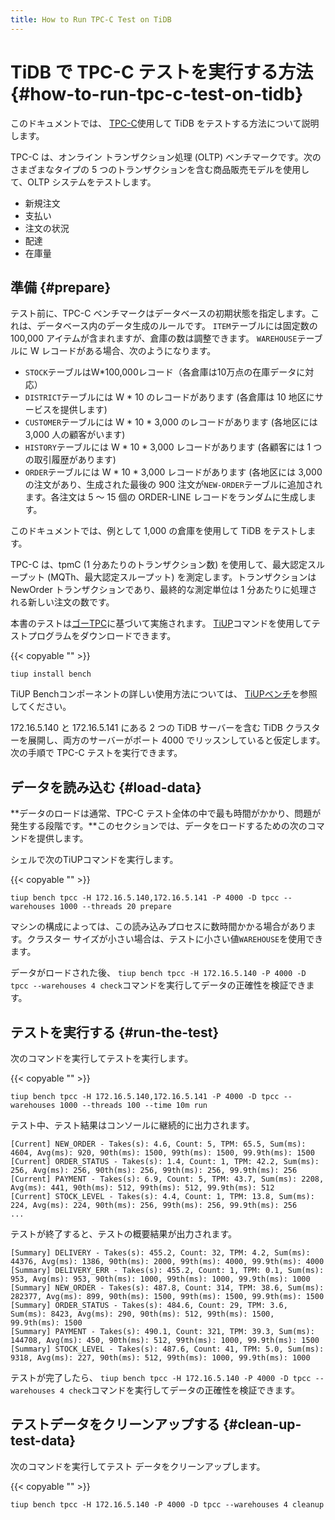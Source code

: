 ```yaml
---
title: How to Run TPC-C Test on TiDB
---
```


# TiDB で TPC-C テストを実行する方法 {#how-to-run-tpc-c-test-on-tidb}

このドキュメントでは、 [<a href="http://www.tpc.org/tpcc/">TPC-C</a>](http://www.tpc.org/tpcc/)使用して TiDB をテストする方法について説明します。

TPC-C は、オンライン トランザクション処理 (OLTP) ベンチマークです。次のさまざまなタイプの 5 つのトランザクションを含む商品販売モデルを使用して、OLTP システムをテストします。

-   新規注文
-   支払い
-   注文の状況
-   配達
-   在庫量

## 準備 {#prepare}

テスト前に、TPC-C ベンチマークはデータベースの初期状態を指定します。これは、データベース内のデータ生成のルールです。 `ITEM`テーブルには固定数の 100,000 アイテムが含まれますが、倉庫の数は調整できます。 `WAREHOUSE`テーブルに W レコードがある場合、次のようになります。

-   `STOCK`テーブルはW*100,000レコード（各倉庫は10万点の在庫データに対応）
-   `DISTRICT`テーブルには W * 10 のレコードがあります (各倉庫は 10 地区にサービスを提供します)
-   `CUSTOMER`テーブルには W * 10 * 3,000 のレコードがあります (各地区には 3,000 人の顧客がいます)
-   `HISTORY`テーブルには W * 10 * 3,000 レコードがあります (各顧客には 1 つの取引履歴があります)
-   `ORDER`テーブルには W * 10 * 3,000 レコードがあります (各地区には 3,000 の注文があり、生成された最後の 900 注文が`NEW-ORDER`テーブルに追加されます。各注文は 5 ～ 15 個の ORDER-LINE レコードをランダムに生成します。

このドキュメントでは、例として 1,000 の倉庫を使用して TiDB をテストします。

TPC-C は、tpmC (1 分あたりのトランザクション数) を使用して、最大認定スループット (MQTh、最大認定スループット) を測定します。トランザクションは NewOrder トランザクションであり、最終的な測定単位は 1 分あたりに処理される新しい注文の数です。

本書のテストは[<a href="https://github.com/pingcap/go-tpc">ゴーTPC</a>](https://github.com/pingcap/go-tpc)に基づいて実施されます。 [<a href="/tiup/tiup-overview.md">TiUP</a>](/tiup/tiup-overview.md)コマンドを使用してテストプログラムをダウンロードできます。

{{< copyable "" >}}

```shell
tiup install bench
```

TiUP Benchコンポーネントの詳しい使用方法については、 [<a href="/tiup/tiup-bench.md">TiUPベンチ</a>](/tiup/tiup-bench.md)を参照してください。

172.16.5.140 と 172.16.5.141 にある 2 つの TiDB サーバーを含む TiDB クラスターを展開し、両方のサーバーがポート 4000 でリッスンしていると仮定します。次の手順で TPC-C テストを実行できます。

## データを読み込む {#load-data}

**データのロードは通常、TPC-C テスト全体の中で最も時間がかかり、問題が発生する段階です。**このセクションでは、データをロードするための次のコマンドを提供します。

シェルで次のTiUPコマンドを実行します。

{{< copyable "" >}}

```shell
tiup bench tpcc -H 172.16.5.140,172.16.5.141 -P 4000 -D tpcc --warehouses 1000 --threads 20 prepare
```

マシンの構成によっては、この読み込みプロセスに数時間かかる場合があります。クラスター サイズが小さい場合は、テストに小さい値`WAREHOUSE`を使用できます。

データがロードされた後、 `tiup bench tpcc -H 172.16.5.140 -P 4000 -D tpcc --warehouses 4 check`コマンドを実行してデータの正確性を検証できます。

## テストを実行する {#run-the-test}

次のコマンドを実行してテストを実行します。

{{< copyable "" >}}

```shell
tiup bench tpcc -H 172.16.5.140,172.16.5.141 -P 4000 -D tpcc --warehouses 1000 --threads 100 --time 10m run
```

テスト中、テスト結果はコンソールに継続的に出力されます。

```text
[Current] NEW_ORDER - Takes(s): 4.6, Count: 5, TPM: 65.5, Sum(ms): 4604, Avg(ms): 920, 90th(ms): 1500, 99th(ms): 1500, 99.9th(ms): 1500
[Current] ORDER_STATUS - Takes(s): 1.4, Count: 1, TPM: 42.2, Sum(ms): 256, Avg(ms): 256, 90th(ms): 256, 99th(ms): 256, 99.9th(ms): 256
[Current] PAYMENT - Takes(s): 6.9, Count: 5, TPM: 43.7, Sum(ms): 2208, Avg(ms): 441, 90th(ms): 512, 99th(ms): 512, 99.9th(ms): 512
[Current] STOCK_LEVEL - Takes(s): 4.4, Count: 1, TPM: 13.8, Sum(ms): 224, Avg(ms): 224, 90th(ms): 256, 99th(ms): 256, 99.9th(ms): 256
...
```

テストが終了すると、テストの概要結果が出力されます。

```text
[Summary] DELIVERY - Takes(s): 455.2, Count: 32, TPM: 4.2, Sum(ms): 44376, Avg(ms): 1386, 90th(ms): 2000, 99th(ms): 4000, 99.9th(ms): 4000
[Summary] DELIVERY_ERR - Takes(s): 455.2, Count: 1, TPM: 0.1, Sum(ms): 953, Avg(ms): 953, 90th(ms): 1000, 99th(ms): 1000, 99.9th(ms): 1000
[Summary] NEW_ORDER - Takes(s): 487.8, Count: 314, TPM: 38.6, Sum(ms): 282377, Avg(ms): 899, 90th(ms): 1500, 99th(ms): 1500, 99.9th(ms): 1500
[Summary] ORDER_STATUS - Takes(s): 484.6, Count: 29, TPM: 3.6, Sum(ms): 8423, Avg(ms): 290, 90th(ms): 512, 99th(ms): 1500, 99.9th(ms): 1500
[Summary] PAYMENT - Takes(s): 490.1, Count: 321, TPM: 39.3, Sum(ms): 144708, Avg(ms): 450, 90th(ms): 512, 99th(ms): 1000, 99.9th(ms): 1500
[Summary] STOCK_LEVEL - Takes(s): 487.6, Count: 41, TPM: 5.0, Sum(ms): 9318, Avg(ms): 227, 90th(ms): 512, 99th(ms): 1000, 99.9th(ms): 1000
```

テストが完了したら、 `tiup bench tpcc -H 172.16.5.140 -P 4000 -D tpcc --warehouses 4 check`コマンドを実行してデータの正確性を検証できます。

## テストデータをクリーンアップする {#clean-up-test-data}

次のコマンドを実行してテスト データをクリーンアップします。

{{< copyable "" >}}

```shell
tiup bench tpcc -H 172.16.5.140 -P 4000 -D tpcc --warehouses 4 cleanup
```
